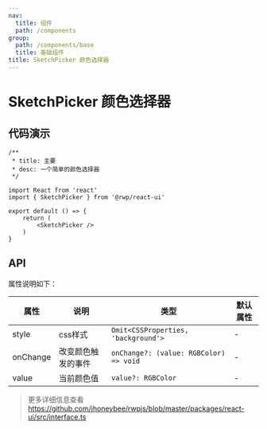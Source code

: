 ```yaml
---
nav:
  title: 组件
  path: /components
group:
  path: /components/base
  title: 基础组件
title: SketchPicker 颜色选择器
---
```


# SketchPicker 颜色选择器

## 代码演示


```tsx
/**
 * title: 主要
 * desc: 一个简单的颜色选择器
 */

import React from 'react'
import { SketchPicker } from '@rwp/react-ui'

export default () => {
    return (
        <SketchPicker />
    )
}
```


## API

属性说明如下：

|属性        |说明	       |类型	  |默认属性
|-----      |------       |-----     |-----    
|style      |css样式          |`Omit<CSSProperties, 'background'>` | -
|onChange   |改变颜色触发的事件|`onChange?: (value: RGBColor) => void` | -
|value      |当前颜色值        |`value?: RGBColor` | -
> 更多详细信息查看 https://github.com/jhoneybee/rwpjs/blob/master/packages/react-ui/src/interface.ts